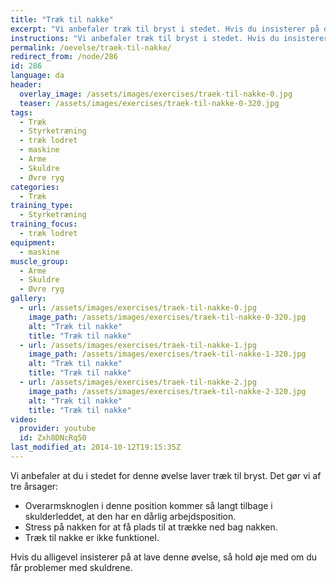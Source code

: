 ```yaml
---
title: "Træk til nakke"
excerpt: "Vi anbefaler træk til bryst i stedet. Hvis du insisterer på denne, så sæt dig i maskinen og juster puderne til benene. Træk stangen ned bag nakken og langsomt til udgangspunktet igen."
instructions: "Vi anbefaler træk til bryst i stedet. Hvis du insisterer på denne, så sæt dig i maskinen og juster puderne til benene. Træk stangen ned bag nakken og langsomt til udgangspunktet igen."
permalink: /oevelse/traek-til-nakke/
redirect_from: /node/286
id: 286
language: da
header:
  overlay_image: /assets/images/exercises/traek-til-nakke-0.jpg
  teaser: /assets/images/exercises/traek-til-nakke-0-320.jpg
tags:
  - Træk
  - Styrketræning
  - træk lodret
  - maskine
  - Arme
  - Skuldre
  - Øvre ryg
categories:
  - Træk
training_type: 
  - Styrketræning
training_focus: 
  - træk lodret
equipment:
  - maskine
muscle_group:
  - Arme
  - Skuldre
  - Øvre ryg
gallery:
  - url: /assets/images/exercises/traek-til-nakke-0.jpg
    image_path: /assets/images/exercises/traek-til-nakke-0-320.jpg
    alt: "Træk til nakke"
    title: "Træk til nakke"
  - url: /assets/images/exercises/traek-til-nakke-1.jpg
    image_path: /assets/images/exercises/traek-til-nakke-1-320.jpg
    alt: "Træk til nakke"
    title: "Træk til nakke"
  - url: /assets/images/exercises/traek-til-nakke-2.jpg
    image_path: /assets/images/exercises/traek-til-nakke-2-320.jpg
    alt: "Træk til nakke"
    title: "Træk til nakke"
video:
  provider: youtube
  id: Zxh8DNcRq50
last_modified_at: 2014-10-12T19:15:35Z
---
```


Vi anbefaler at du i stedet for denne øvelse laver træk til bryst. Det gør vi af tre årsager:

- Overarmsknoglen i denne position kommer så langt tilbage i skulderleddet, at den har en dårlig arbejdsposition.
- Stress på nakken for at få plads til at trække ned bag nakken.
- Træk til nakke er ikke funktionel.

Hvis du alligevel insisterer på at lave denne øvelse, så hold øje med om du får problemer med skuldrene.
